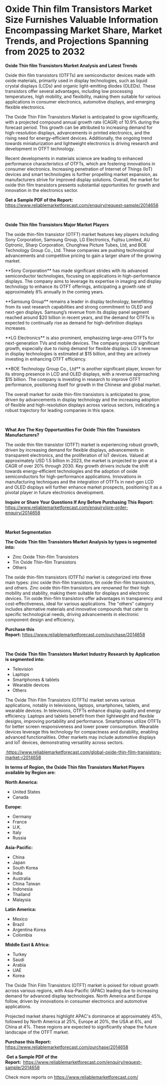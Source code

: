<p><h1>Oxide Thin film Transistors Market Size Furnishes Valuable Information Encompassing Market Share, Market Trends, and Projections Spanning from 2025 to 2032</h1></p><p><strong>Oxide Thin film Transistors Market Analysis and Latest Trends</strong></p>
<p><p>Oxide thin film transistors (OTFTs) are semiconductor devices made with oxide materials, primarily used in display technologies, such as liquid crystal displays (LCDs) and organic light-emitting diodes (OLEDs). These transistors offer several advantages, including low processing temperatures, high mobility, and flexibility, making them suitable for various applications in consumer electronics, automotive displays, and emerging flexible electronics.</p><p>The Oxide Thin Film Transistors Market is anticipated to grow significantly, with a projected compound annual growth rate (CAGR) of 10.9% during the forecast period. This growth can be attributed to increasing demand for high-resolution displays, advancements in printed electronics, and the rising need for energy-efficient devices. Additionally, the ongoing trend towards miniaturization and lightweight electronics is driving research and development in OTFT technology.</p><p>Recent developments in materials science are leading to enhanced performance characteristics of OTFTs, which are fostering innovations in consumer electronics. Increasing penetration of Internet of Things (IoT) devices and smart technologies is further propelling market expansion, as manufacturers strive for improved display solutions. Overall, the market for oxide thin film transistors presents substantial opportunities for growth and innovation in the electronics sector.</p></p>
<p><strong>Get a Sample PDF of the Report:&nbsp;</strong> <a href="https://www.reliablemarketforecast.com/enquiry/request-sample/2014658?utm_campaign=1899&utm_medium=2&utm_source=Github&utm_content=ia&utm_term=17012025&utm_id=oxide-thin-film-transistors">https://www.reliablemarketforecast.com/enquiry/request-sample/2014658</a></p>
<p>&nbsp;</p>
<p><strong>Oxide Thin film Transistors Major Market Players</strong></p>
<p><p>The oxide thin-film transistor (OTFT) market features key players including Sony Corporation, Samsung Group, LG Electronics, Fujitsu Limited, AU Optronic, Sharp Corporation, Chunghwa Picture Tubes, Ltd, and BOE Technology Group Co., Ltd. These companies are pushing technological advancements and competitive pricing to gain a larger share of the growing market.</p><p>**Sony Corporation** has made significant strides with its advanced semiconductor technologies, focusing on applications in high-performance displays. The company aims to leverage its expertise in imaging and display technology to enhance its OTFT offerings, anticipating a growth rate of approximately 8% annually in the coming years.</p><p>**Samsung Group** remains a leader in display technology, benefitting from its vast research capabilities and strong commitment to OLED and next-gen displays. Samsung’s revenue from its display panel segment reached around $20 billion in recent years, and the demand for OTFTs is expected to continually rise as demand for high-definition displays increases.</p><p>**LG Electronics** is also prominent, emphasizing large-area OTFTs for next-generation TVs and mobile devices. The company projects significant growth, especially due to rising demand for flexible displays. LG's revenue in display technologies is estimated at $15 billion, and they are actively investing in enhancing OTFT efficiency.</p><p>**BOE Technology Group Co., Ltd** is another significant player, known for its strong presence in LCD and OLED displays, with a revenue approaching $15 billion. The company is investing in research to improve OTFT performance, positioning itself for growth in the Chinese and global market.</p><p>The overall market for oxide thin-film transistors is anticipated to grow, driven by advancements in display technology and the increasing adoption of flexible and high-resolution displays across various sectors, indicating a robust trajectory for leading companies in this space.</p></p>
<p>&nbsp;</p>
<p><strong>What Are The Key Opportunities For Oxide Thin film Transistors Manufacturers?</strong></p>
<p><p>The oxide thin film transistor (OTFT) market is experiencing robust growth, driven by increasing demand for flexible displays, advancements in transparent electronics, and the proliferation of IoT devices. Valued at approximately USD 1.5 billion in 2023, the market is projected to grow at a CAGR of over 20% through 2030. Key growth drivers include the shift towards energy-efficient technologies and the adoption of oxide semiconductors for high-performance applications. Innovations in manufacturing techniques and the integration of OTFTs in next-gen LCD and OLED displays will further enhance market prospects, positioning it as a pivotal player in future electronics development.</p></p>
<p><strong>Inquire or Share Your Questions If Any Before Purchasing This Report:</strong> <a href="https://www.reliablemarketforecast.com/enquiry/pre-order-enquiry/2014658?utm_campaign=1899&utm_medium=2&utm_source=Github&utm_content=ia&utm_term=17012025&utm_id=oxide-thin-film-transistors">https://www.reliablemarketforecast.com/enquiry/pre-order-enquiry/2014658</a></p>
<p>&nbsp;</p>
<p><strong>Market Segmentation</strong></p>
<p><strong>The Oxide Thin film Transistors Market Analysis by types is segmented into:</strong></p>
<p><ul><li>Zinc Oxide Thin-film Transistors</li><li>Tin Oxide Thin-film Transistors</li><li>Others</li></ul></p>
<p><p>The oxide thin-film transistors (OTFTs) market is categorized into three main types: zinc oxide thin-film transistors, tin oxide thin-film transistors, and others. Zinc oxide thin-film transistors are renowned for their high mobility and stability, making them suitable for displays and electronic devices. Tin oxide thin-film transistors offer advantages in transparency and cost-effectiveness, ideal for various applications. The "others" category includes alternative materials and innovative compounds that cater to specific technological needs, driving advancements in electronic component design and efficiency.</p></p>
<p><strong>Purchase this Report:&nbsp;</strong><a href="https://www.reliablemarketforecast.com/purchase/2014658?utm_campaign=1899&utm_medium=2&utm_source=Github&utm_content=ia&utm_term=17012025&utm_id=oxide-thin-film-transistors">https://www.reliablemarketforecast.com/purchase/2014658</a></p>
<p>&nbsp;</p>
<p><strong>The Oxide Thin film Transistors Market Industry Research by Application is segmented into:</strong></p>
<p><ul><li>Television</li><li>Laptops</li><li>Smartphones & tablets</li><li>Wearable devices</li><li>Others</li></ul></p>
<p><p>The Oxide Thin Film Transistors (OTFTs) market serves various applications, notably in televisions, laptops, smartphones, tablets, and wearable devices. In televisions, OTFTs enhance display quality and energy efficiency. Laptops and tablets benefit from their lightweight and flexible designs, improving portability and performance. Smartphones utilize OTFTs for better screen responsiveness and lower power consumption. Wearable devices leverage this technology for compactness and durability, enabling advanced functionalities. Other markets may include automotive displays and IoT devices, demonstrating versatility across sectors.</p></p>
<p><a href="https://www.reliablemarketforecast.com/global-oxide-thin-film-transistors-market-r2014658?utm_campaign=1899&utm_medium=2&utm_source=Github&utm_content=ia&utm_term=17012025&utm_id=oxide-thin-film-transistors">&nbsp;https://www.reliablemarketforecast.com/global-oxide-thin-film-transistors-market-r2014658</a></p>
<p><strong>In terms of Region, the Oxide Thin film Transistors Market Players available by Region are:</strong></p>
<p>
    <p> <strong> North America: </strong>
        <ul>
            <li>United States</li>
            <li>Canada</li>
        </ul>
        </p> 
    <p> <strong> Europe: </strong>
        <ul>
            <li>Germany</li>
            <li>France</li>
            <li>U.K.</li>
            <li>Italy</li>
            <li>Russia</li>
        </ul>
        </p> 
    <p> <strong> Asia-Pacific: </strong>
        <ul>
            <li>China</li>
            <li>Japan</li>
            <li>South Korea</li>
            <li>India</li>
            <li>Australia</li>
            <li>China Taiwan</li>
            <li>Indonesia</li>
            <li>Thailand</li>
            <li>Malaysia</li>
        </ul>
        </p> 
    <p> <strong> Latin America: </strong>
        <ul>
            <li>Mexico</li>
            <li>Brazil</li>
            <li>Argentina Korea</li>
            <li>Colombia</li>
        </ul>
        </p> 
    <p> <strong> Middle East & Africa: </strong>
        <ul>
            <li>Turkey</li>
            <li>Saudi</li>
            <li>Arabia</li>
            <li>UAE</li>
            <li>Korea</li>
        </ul>
    </p>
    </p>
<p><p>The Oxide Thin Film Transistors (OTFT) market is poised for robust growth across various regions, with Asia-Pacific (APAC) leading due to increasing demand for advanced display technologies. North America and Europe follow, driven by innovations in consumer electronics and automotive applications. </p><p>Projected market shares highlight APAC's dominance at approximately 45%, followed by North America at 25%, Europe at 20%, the USA at 6%, and China at 4%. These regions are expected to significantly shape the future landscape of the OTFT market.</p></p>
<p><strong>Purchase this Report: </strong><a href="https://www.reliablemarketforecast.com/purchase/2014658?utm_campaign=1899&utm_medium=2&utm_source=Github&utm_content=ia&utm_term=17012025&utm_id=oxide-thin-film-transistors">https://www.reliablemarketforecast.com/purchase/2014658</a></p>
<p>&nbsp;<strong>Get a Sample PDF of the Report:&nbsp;&nbsp;</strong><a href="https://www.reliablemarketforecast.com/enquiry/request-sample/2014658?utm_campaign=1899&utm_medium=2&utm_source=Github&utm_content=ia&utm_term=17012025&utm_id=oxide-thin-film-transistors">https://www.reliablemarketforecast.com/enquiry/request-sample/2014658</a></p>
<p><strong></strong></p>
<p>Check more reports on <a href="https://www.reliablemarketforecast.com/?utm_campaign=1899&utm_medium=2&utm_source=Github&utm_content=ia&utm_term=17012025&utm_id=oxide-thin-film-transistors">https://www.reliablemarketforecast.com/</a></p>